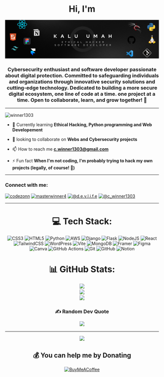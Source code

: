 <div> 
 <h1 align="center"> Hi, I'm </h1>
 
![image alt](https://github.com/Winner1303/Winner1303/blob/c43d96c4bad86276720cfb06b34df666efee9f3b/Black%20Minimal%20Motivation%20Quote%20LinkedIn%20Banner%20(1).png)

<h3 align="center">Cybersecurity enthusiast and software developer passionate about digital protection. Committed to safeguarding individuals and organizations through innovative security solutions and cutting-edge technology. Dedicated to building a more secure digital ecosystem, one line of code at a time. one project at a time. Open to collaborate, learn, and grow together! 🚀</h3>

<hr>
<p align="left"> <img src="https://komarev.com/ghpvc/?username=winner1303&label=Profile%20views&color=0e75b6&style=flat" alt="winner1303" /> </p>
 

- 🌱 Currently learning **Ethical Hacking, Python programming and Web Developement**

- 👯 looking to collaborate on **Webs and Cybersecurity projects**

- 📫 How to reach me **c.winner1303@gmail.com**

- ⚡ Fun fact **When I'm not coding, I'm probably trying to hack my own projects (legally, of course! 🎯)**
<hr>

<h3 >Connect with me:</h3>
<p>
<a align="left" href="https://twitter.com/codezonn" target="blank"><img align="center" src="https://raw.githubusercontent.com/rahuldkjain/github-profile-readme-generator/master/src/images/icons/Social/twitter.svg" alt="codezonn" height="30" width="40" /></a>
<a align="left" href="https://fb.com/masterwinner4" target="blank"><img align="center" src="https://raw.githubusercontent.com/rahuldkjain/github-profile-readme-generator/master/src/images/icons/Social/facebook.svg" alt="masterwinner4" height="30" width="40" /></a>
<a align="left" href="https://instagram.com/@d.e.v.l.i.f.e" target="blank"><img align="center" src="https://raw.githubusercontent.com/rahuldkjain/github-profile-readme-generator/master/src/images/icons/Social/instagram.svg" alt="@d.e.v.l.i.f.e" height="30" width="40" /></a>
<a href="https://www.hackerrank.com/profile/stack_shadow" target="blank"><img align="center" src="https://raw.githubusercontent.com/rahuldkjain/github-profile-readme-generator/master/src/images/icons/Social/hackerrank.svg" alt="@c_winner1303" height="30" width="40" /></a>
</p>
<hr>

<div align="center">
 
 # 💻 Tech Stack:
![CSS3](https://img.shields.io/badge/css3-%231572B6.svg?style=for-the-badge&logo=css3&logoColor=white) ![HTML5](https://img.shields.io/badge/html5-%23E34F26.svg?style=for-the-badge&logo=html5&logoColor=white) ![Python](https://img.shields.io/badge/python-3670A0?style=for-the-badge&logo=python&logoColor=ffdd54) ![AWS](https://img.shields.io/badge/AWS-%23FF9900.svg?style=for-the-badge&logo=amazon-aws&logoColor=white) ![Django](https://img.shields.io/badge/django-%23092E20.svg?style=for-the-badge&logo=django&logoColor=white) ![Flask](https://img.shields.io/badge/flask-%23000.svg?style=for-the-badge&logo=flask&logoColor=white) ![NodeJS](https://img.shields.io/badge/node.js-6DA55F?style=for-the-badge&logo=node.js&logoColor=white) ![React](https://img.shields.io/badge/react-%2320232a.svg?style=for-the-badge&logo=react&logoColor=%2361DAFB) ![TailwindCSS](https://img.shields.io/badge/tailwindcss-%2338B2AC.svg?style=for-the-badge&logo=tailwind-css&logoColor=white) ![WordPress](https://img.shields.io/badge/WordPress-%23117AC9.svg?style=for-the-badge&logo=WordPress&logoColor=white) ![Vite](https://img.shields.io/badge/vite-%23646CFF.svg?style=for-the-badge&logo=vite&logoColor=white) ![MongoDB](https://img.shields.io/badge/MongoDB-%234ea94b.svg?style=for-the-badge&logo=mongodb&logoColor=white) ![Framer](https://img.shields.io/badge/Framer-black?style=for-the-badge&logo=framer&logoColor=blue) ![Figma](https://img.shields.io/badge/figma-%23F24E1E.svg?style=for-the-badge&logo=figma&logoColor=white) ![Canva](https://img.shields.io/badge/Canva-%2300C4CC.svg?style=for-the-badge&logo=Canva&logoColor=white) ![GitHub Actions](https://img.shields.io/badge/github%20actions-%232671E5.svg?style=for-the-badge&logo=githubactions&logoColor=white) ![Git](https://img.shields.io/badge/git-%23F05033.svg?style=for-the-badge&logo=git&logoColor=white) ![GitHub](https://img.shields.io/badge/github-%23121011.svg?style=for-the-badge&logo=github&logoColor=white) ![Notion](https://img.shields.io/badge/Notion-%23000000.svg?style=for-the-badge&logo=notion&logoColor=white)
# 📊 GitHub Stats:
![](https://github-readme-stats.vercel.app/api?username=Winner1303&theme=dark&hide_border=false&include_all_commits=true&count_private=true)<br/>
![](https://github-readme-streak-stats.herokuapp.com/?user=Winner1303&theme=dark&hide_border=false)<br/>
![](https://github-readme-stats.vercel.app/api/top-langs/?username=Winner1303&theme=dark&hide_border=false&include_all_commits=true&count_private=true&layout=compact)




### ✍️ Random Dev Quote
![](https://quotes-github-readme.vercel.app/api?type=horizontal&theme=radical)


---
[![](https://visitcount.itsvg.in/api?id=Winner1303&icon=0&color=0)](https://visitcount.itsvg.in)

  ## 💰 You can help me by Donating
  [![BuyMeACoffee](https://img.shields.io/badge/Buy%20Me%20a%20Coffee-ffdd00?style=for-the-badge&logo=buy-me-a-coffee&logoColor=black)](https://buymeacoffee.com/Winner1303) 

</div>


</div>
